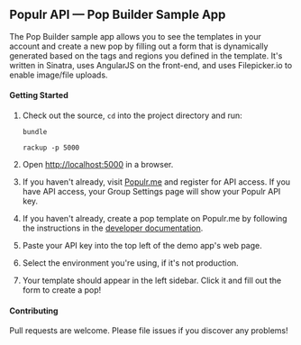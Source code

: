 ## Populr API — Pop Builder Sample App

The Pop Builder sample app allows you to see the templates in your account and create a new pop by filling out a form that is dynamically generated based on the tags and regions you defined in the template. It's written in Sinatra, uses AngularJS on the front-end, and uses Filepicker.io to enable image/file uploads.

#### Getting Started

1. Check out the source, `cd` into the project directory and run:

    `bundle`
    
    `rackup -p 5000`

2. Open [http://localhost:5000](http://localhost:5000) in a browser.

3. If you haven't already, visit [Populr.me](http://Populr.me) and register for API access. If you have API access, your Group Settings page will show your Populr API key.

4. If you haven't already, create a pop template on Populr.me by following the instructions in the [developer documentation](http://developers.populr.me).

5. Paste your API key into the top left of the demo app's web page.

6. Select the environment you're using, if it's not production.

7. Your template should appear in the left sidebar. Click it and fill out the form to create a pop!


#### Contributing

Pull requests are welcome. Please file issues if you discover any problems!